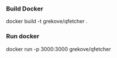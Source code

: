 


### Build Docker
docker build -t grekove/qfetcher .
### Run docker
docker run -p 3000:3000 grekove/qfetcher
